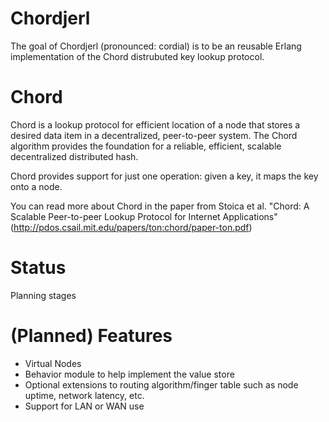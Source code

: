 Chordjerl
=========

The goal of Chordjerl (pronounced: cordial) is to be an reusable Erlang
implementation of the Chord distrubuted key lookup protocol. 

Chord
=====

Chord is a lookup protocol for efficient location of a node that stores a
desired data item in a decentralized, peer-to-peer system. The Chord algorithm provides the foundation for a reliable, efficient, scalable decentralized distributed hash.

Chord provides support for just one operation: given a key, it maps the key
onto a node.


You can read more about Chord in the paper from Stoica et al. "Chord: A
Scalable Peer-to-peer Lookup Protocol for Internet Applications" (http://pdos.csail.mit.edu/papers/ton:chord/paper-ton.pdf)


Status
=======

Planning stages

(Planned) Features
========

 * Virtual Nodes
 * Behavior module to help implement the value store
 * Optional extensions to routing algorithm/finger table such as node uptime,
   network latency, etc.
 * Support for LAN or WAN use
 

